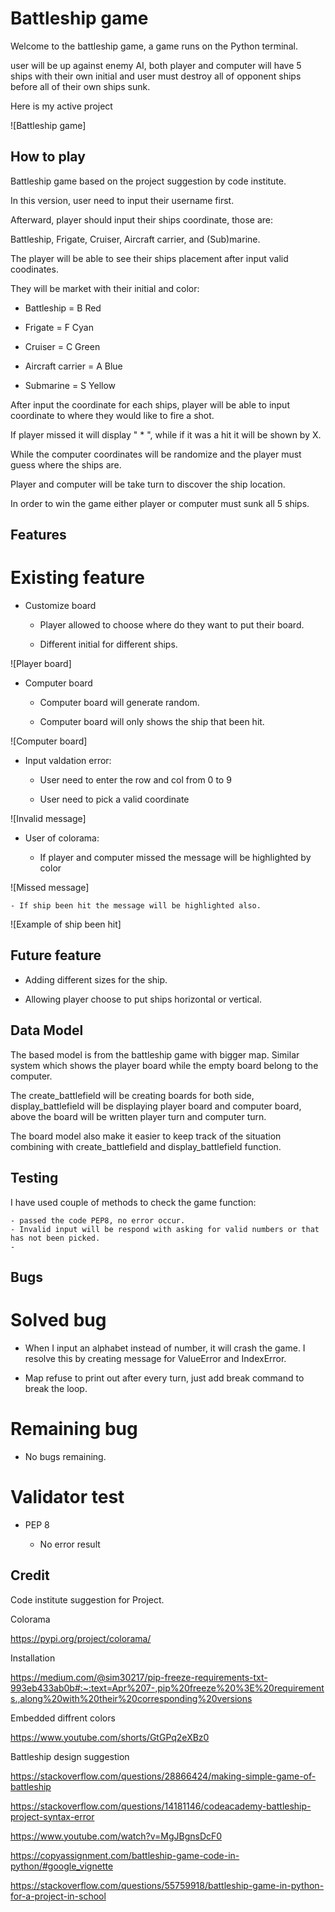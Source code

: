 # Battleship game

Welcome to the battleship game, a game runs on the Python terminal.

user will be up against enemy AI, both player and computer will have 5 ships with their own initial and user must destroy all of opponent ships before all of their own ships sunk.

Here is my active project

![Battleship game]

## How to play

Battleship game based on the project suggestion by code institute.

In this version, user need to input their username first.

Afterward, player should input their ships coordinate, those are:

Battleship, Frigate, Cruiser, Aircraft carrier, and (Sub)marine.

The player will be able to see their ships placement after input valid coodinates.

They will be market with their initial and color:

- Battleship = B Red

- Frigate = F Cyan

- Cruiser = C Green

- Aircraft carrier = A Blue

- Submarine = S Yellow

After input the coordinate for each ships, player will be able to input coordinate to where they would like to fire a shot.

If player missed it will display " * ", while if it was a hit it will be shown by X.

While the computer coordinates will be randomize and the player must guess where the ships are.

Player and computer will be take turn to discover the ship location.

In order to win the game either player or computer must sunk all 5 ships.

## Features

# Existing feature

- Customize board

    - Player allowed to choose where do they want to put their board.

    - Different initial for different ships.

![Player board]

- Computer board

    - Computer board will generate random.

    - Computer board will only shows the ship that been hit.

![Computer board]

- Input valdation error:

    - User need to enter the row and col from 0 to 9

    - User need to pick a valid coordinate

![Invalid message]

- User of colorama:

    - If player and computer missed the message will be highlighted by color

![Missed message]

    - If ship been hit the message will be highlighted also.

![Example of ship been hit]

## Future feature

- Adding different sizes for the ship.

- Allowing player choose to put ships horizontal or vertical.

## Data Model

The based model is from the battleship game with bigger map. Similar system which shows the player board while the empty board belong to the computer.

The create_battlefield will be creating boards for both side, display_battlefield will be displaying player board and computer board, above the board will be written player turn and computer turn.

The board model also make it easier to keep track of the situation combining with create_battlefield and display_battlefield function. 

## Testing

I have used couple of methods to check the game function:

    - passed the code PEP8, no error occur.
    - Invalid input will be respond with asking for valid numbers or that has not been picked.
    - 

## Bugs

# Solved bug

- When I input an alphabet instead of number, it will crash the game. I resolve this by creating message for ValueError and IndexError.

- Map refuse to print out after every turn, just add break command to break the loop.

# Remaining bug

- No bugs remaining.

# Validator test

- PEP 8

    - No error result

## Credit

Code institute suggestion for Project.

Colorama 

https://pypi.org/project/colorama/

Installation

https://medium.com/@sim30217/pip-freeze-requirements-txt-993eb433ab0b#:~:text=Apr%207-,pip%20freeze%20%3E%20requirements.,along%20with%20their%20corresponding%20versions

Embedded diffrent colors

https://www.youtube.com/shorts/GtGPq2eXBz0

Battleship design suggestion

https://stackoverflow.com/questions/28866424/making-simple-game-of-battleship

https://stackoverflow.com/questions/14181146/codeacademy-battleship-project-syntax-error

https://www.youtube.com/watch?v=MgJBgnsDcF0

https://copyassignment.com/battleship-game-code-in-python/#google_vignette

https://stackoverflow.com/questions/55759918/battleship-game-in-python-for-a-project-in-school

